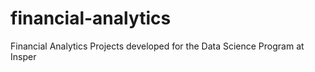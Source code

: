 # financial-analytics
Financial Analytics Projects developed for the Data Science Program at Insper
